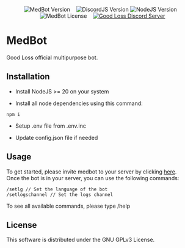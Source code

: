 <p align="center">
  <img src="https://img.shields.io/badge/MedBot-v1.0.0-blue" alt="MedBot Version">
  &nbsp;&nbsp;
  <img src="https://img.shields.io/badge/DiscordJS-v14-blue" alt="DiscordJS Version">
  <img src="https://img.shields.io/badge/NodeJS-%3E%3D16.x-brightgreen" alt="NodeJS Version">
  &nbsp;&nbsp;
  <img src="https://img.shields.io/badge/MedBot%20license-MIT-green" alt="MedBot License">
  &nbsp;&nbsp;
  <a href="https://goodloss.fr/discord">
    <img src="https://img.shields.io/badge/Good%20Loss%20Discord%20Server-Join-7289DA?logo=discord&logoColor=white" alt="Good Loss Discord Server">
  </a>
</p>


# MedBot

Good Loss official multipurpose bot.

## Installation

- Install NodeJS >= 20 on your system

- Install all node dependencies using this command:
```
npm i
```

- Setup .env file from .env.inc

- Update config.json file if needed

## Usage

To get started, please invite medbot to your server by clicking [here](https://goodloss.fr/medbot/invite). \
Once the bot is in your server, you can use the following commands:
```
/setlg // Set the language of the bot
/setlogschannel // Set the logs channel
```

To see all available commands, please type /help

## License

This software is distributed under the GNU GPLv3 License.

